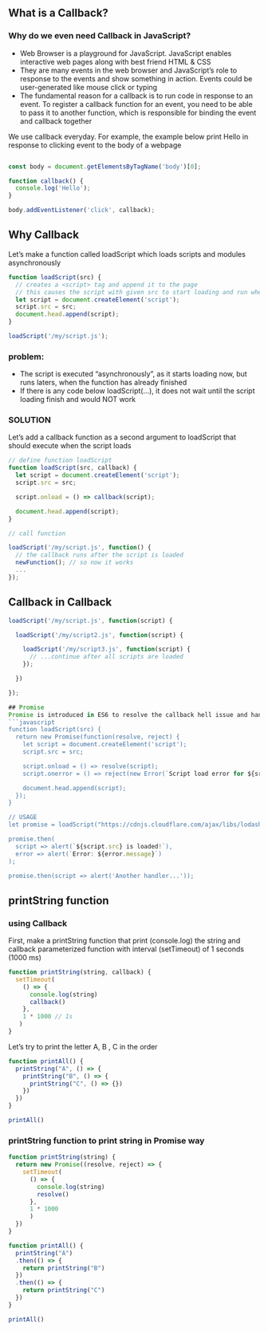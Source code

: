 ## What is a Callback?
### Why do we even need Callback in JavaScript?
- Web Browser is a playground for JavaScript. JavaScript enables interactive web pages along with best friend HTML & CSS
- They are many events in the web browser and JavaScript’s role 
to response to the events and show something in action. Events could be user-generated like mouse click or typing
- The fundamental reason for a callback is to run code in response to an event. 
To register a callback function for an event, you need to be able to pass it to another function, 
which is responsible for binding the event and callback together

We use callback everyday. For example, the example below print Hello in response to clicking event to the body of a webpage

```javascript

const body = document.getElementsByTagName('body')[0];

function callback() {
  console.log('Hello');
}

body.addEventListener('click', callback);

```

## Why Callback
Let’s make a function called loadScript which loads scripts and modules asynchronously

```javascript
function loadScript(src) {
  // creates a <script> tag and append it to the page
  // this causes the script with given src to start loading and run when complete
  let script = document.createElement('script');
  script.src = src;
  document.head.append(script);
}

loadScript('/my/script.js');
```
### problem:
- The script is executed “asynchronously”, as it starts loading now, but runs laters, when the function has already finished
- If there is any code below loadScript(...), it does not wait until the script loading finish and would NOT work

### SOLUTION
Let’s add a callback function as a second argument to loadScript that should execute when the script loads

```javascript
// define function loadScript
function loadScript(src, callback) {
  let script = document.createElement('script');
  script.src = src;

  script.onload = () => callback(script);

  document.head.append(script);
}

// call function

loadScript('/my/script.js', function() {
  // the callback runs after the script is loaded
  newFunction(); // so now it works
  ...
});
```

## Callback in Callback
```javascript
loadScript('/my/script.js', function(script) {

  loadScript('/my/script2.js', function(script) {

    loadScript('/my/script3.js', function(script) {
      // ...continue after all scripts are loaded
    });

  })

});

## Promise
Promise is introduced in ES6 to resolve the callback hell issue and handle asynchronous operations
```javascript
function loadScript(src) {
  return new Promise(function(resolve, reject) {
    let script = document.createElement('script');
    script.src = src;

    script.onload = () => resolve(script);
    script.onerror = () => reject(new Error(`Script load error for ${src}`));

    document.head.append(script);
  });
}

// USAGE
let promise = loadScript("https://cdnjs.cloudflare.com/ajax/libs/lodash.js/4.17.11/lodash.js");

promise.then(
  script => alert(`${script.src} is loaded!`),
  error => alert(`Error: ${error.message}`)
);

promise.then(script => alert('Another handler...'));
```

## printString function 

### using Callback
First, make a printString function that print (console.log) the string and callback parameterized function with interval (setTimeout) of 1 seconds (1000 ms)
```javascript
function printString(string, callback) {
  setTimeout(
    () => {
      console.log(string)
      callback()
    },
    1 * 1000 // 1s
   )
}
```
Let’s try to print the letter A, B , C in the order
```javascript
function printAll() {
  printString("A", () => {
    printString("B", () => {
      printString("C", () => {})
    })
  })
}

printAll()
```
### printString function to print string in Promise way
```javascript
function printString(string) {
  return new Promise((resolve, reject) => {
    setTimeout(
      () => {
        console.log(string)
        resolve()
      },
      1 * 1000
      )
  })
}

function printAll() {
  printString("A")
  .then(() => {
    return printString("B")
  })
  .then(() => {
    return printString("C")
  })
}

printAll()
```
